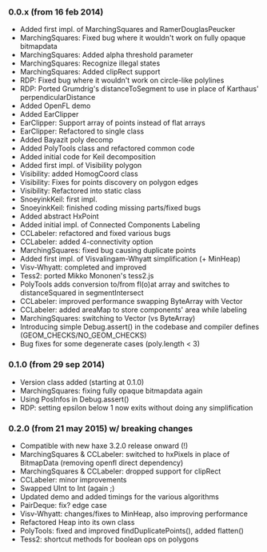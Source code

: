 ### 0.0.x (from 16 feb 2014)
 - Added first impl. of MarchingSquares and RamerDouglasPeucker
 - MarchingSquares: Fixed bug where it wouldn't work on fully opaque bitmapdata
 - MarchingSquares: Added alpha threshold parameter
 - MarchingSquares: Recognize illegal states
 - MarchingSquares: Added clipRect support
 - RDP: Fixed bug where it wouldn't work on circle-like polylines
 - RDP: Ported Grumdrig's distanceToSegment to use in place of Karthaus' perpendicularDistance
 - Added OpenFL demo
 - Added EarClipper
 - EarClipper: Support array of points instead of flat arrays
 - EarClipper: Refactored to single class
 - Added Bayazit poly decomp
 - Added PolyTools class and refactored common code
 - Added initial code for Keil decomposition
 - Added first impl. of Visibility polygon
 - Visibility: added HomogCoord class
 - Visibility: Fixes for points discovery on polygon edges 
 - Visibility: Refactored into static class
 - SnoeyinkKeil: first impl.
 - SnoeyinkKeil: finished coding missing parts/fixed bugs
 - Added abstract HxPoint
 - Added initial impl. of Connected Components Labeling
 - CCLabeler: refactored and fixed various bugs
 - CCLabeler: added 4-connectivity option
 - MarchingSquares: fixed bug causing duplicate points
 - Added first impl. of Visvalingam-Whyatt simplification (+ MinHeap)
 - Visv-Whyatt: completed and improved
 - Tess2: ported Mikko Mononen's tess2.js
 - PolyTools adds conversion to/from fl(o)at array and switches to distanceSquared in segmentIntersect
 - CCLabeler: improved performance swapping ByteArray with Vector
 - CCLabeler: added areaMap to store components' area while labeling
 - MarchingSquares: switching to Vector (vs ByteArray)
 - Introducing simple Debug.assert() in the codebase and compiler defines (GEOM\_CHECKS/NO\_GEOM\_CHECKS)
 - Bug fixes for some degenerate cases (poly.length < 3)

### 0.1.0 (from 29 sep 2014)
 - Version class added (starting at 0.1.0)
 - MarchingSquares: fixing fully opaque bitmapdata again
 - Using PosInfos in Debug.assert()
 - RDP: setting epsilon below 1 now exits without doing any simplification

### 0.2.0 (from 21 may 2015) w/ breaking changes
 - Compatible with new haxe 3.2.0 release onward (!)
 - MarchingSquares & CCLabeler: switched to hxPixels in place of BitmapData (removing openfl direct dependency)
 - MarchingSquares & CCLabeler: dropped support for clipRect
 - CCLabeler: minor improvements
 - Swapped UInt to Int (again ;)
 - Updated demo and added timings for the various algorithms
 - PairDeque: fix? edge case
 - Visv-Whyatt: changes/fixes to MinHeap, also improving performance
 - Refactored Heap into its own class
 - PolyTools: fixed and improved findDuplicatePoints(), added flatten()
 - Tess2: shortcut methods for boolean ops on polygons